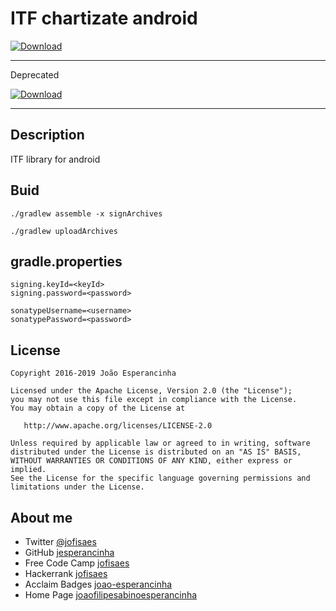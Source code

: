 # ITF chartizate android

[![Download](https://api.bintray.com/packages/jesperancinha/itf/itf-chartizate-android/images/download.svg)](https://bintray.com/jesperancinha/itf/itf-chartizate-android/_latestVersion)

---
Deprecated

[![Download](https://api.bintray.com/packages/jesperancinha/maven/itf-chartizate-android/images/download.svg)](https://bintray.com/jesperancinha/maven/itf-chartizate-android/_latestVersion)

---
## Description

ITF library for android

## Buid

```text
./gradlew assemble -x signArchives

./gradlew uploadArchives
```

## gradle.properties

```text
signing.keyId=<keyId>
signing.password=<password>
 
sonatypeUsername=<username>
sonatypePassword=<password>
```
## License

```text
Copyright 2016-2019 João Esperancinha

Licensed under the Apache License, Version 2.0 (the "License");
you may not use this file except in compliance with the License.
You may obtain a copy of the License at

   http://www.apache.org/licenses/LICENSE-2.0

Unless required by applicable law or agreed to in writing, software
distributed under the License is distributed on an "AS IS" BASIS,
WITHOUT WARRANTIES OR CONDITIONS OF ANY KIND, either express or implied.
See the License for the specific language governing permissions and
limitations under the License.
```

## About me

-   Twitter [@jofisaes](https://twitter.com/jofisaes)
-   GitHub [jesperancinha](https://github.com/jesperancinha)
-   Free Code Camp [jofisaes](https://www.freecodecamp.org/jofisaes)
-   Hackerrank [jofisaes](https://www.hackerrank.com/jofisaes)
-   Acclaim Badges [joao-esperancinha](https://www.youracclaim.com/users/joao-esperancinha/badges)
-   Home Page [joaofilipesabinoesperancinha](http://joaofilipesabinoesperancinha.nl)
